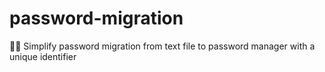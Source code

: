 # password-migration
🐱‍👤 Simplify password migration from text file to password manager with a unique identifier
